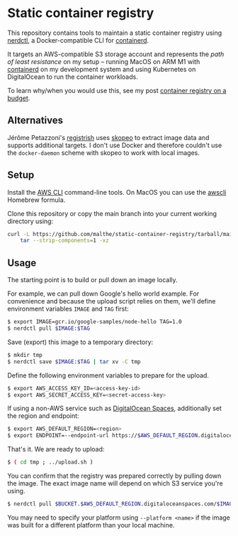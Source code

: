 Static container registry
=========================

This repository contains tools to maintain a static container registry using
[nerdctl](https://github.com/containerd/nerdctl), a Docker-compatible CLI for
[containerd](https://containerd.io/).

It targets an AWS-compatible S3 storage account and represents the _path of 
least resistance_ on my setup – running MacOS on ARM M1 with 
[containerd](https://containerd.io/) on my development system and using
Kubernetes on DigitalOcean to run the container workloads.

To learn why/when you would use this, see my post 
[container registry on a budget](https://maltheborch.com/2022/02/container-registry-on-a-budget-using-aws-s3.html).


Alternatives
------------

Jérôme Petazzoni's [registrish](https://github.com/jpetazzo/registrish) uses
[skopeo](https://github.com/containers/skopeo) to extract image data and
supports additional targets. I don't use Docker and therefore couldn't use the
`docker-daemon` scheme with skopeo to work with local images.


Setup
-----

Install the [AWS CLI](https://docs.aws.amazon.com/cli/index.html)
command-line tools. On MacOS you can use the
[awscli](https://formulae.brew.sh/formula/awscli) Homebrew formula.

Clone this repository or copy the main branch into your current working
directory using:
```bash
curl -L https://github.com/malthe/static-container-registry/tarball/main | \
    tar --strip-components=1 -xz
```

Usage
-----

The starting point is to build or pull down an image locally.

For example, we can pull down Google's hello world example. For
convenience and because the upload script relies on them, we'll define
environment variables `IMAGE` and `TAG` first:
```bash
$ export IMAGE=gcr.io/google-samples/node-hello TAG=1.0
$ nerdctl pull $IMAGE:$TAG
```

Save (export) this image to a temporary directory:
```bash
$ mkdir tmp
$ nerdctl save $IMAGE:$TAG | tar xv -C tmp
```

Define the following environment variables to prepare for the upload.
```bash
$ export AWS_ACCESS_KEY_ID=<access-key-id>
$ export AWS_SECRET_ACCESS_KEY=<secret-access-key>
```

If using a non-AWS service such as [DigitalOcean
Spaces](https://www.digitalocean.com/products/spaces), additionally
set the region and endpoint:
```bash
$ export AWS_DEFAULT_REGION=<region>
$ export ENDPOINT=--endpoint-url https://$AWS_DEFAULT_REGION.digitaloceanspaces.com
```

That's it. We are ready to upload:
```bash
$ ( cd tmp ; ../upload.sh )
```

You can confirm that the registry was prepared correctly by pulling
down the image. The exact image name will depend on which S3 service
you're using.
```bash
$ nerdctl pull $BUCKET.$AWS_DEFAULT_REGION.digitaloceanspaces.com/$IMAGE:$TAG
```

You may need to specify your platform using `--platform <name>` if the
image was built for a different platform than your local machine.
